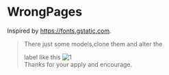 # WrongPages
Inspired by https://fonts.gstatic.com.
> There just some models,clone them and alter the <div> label like this
![1](https://i.loli.net/2019/08/19/K8iQE4dSyl2a3G6.png)  
Thanks for your apply and encourage.
